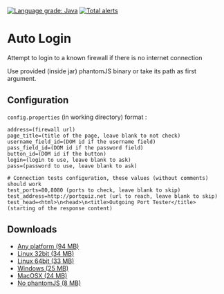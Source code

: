 [![Language grade: Java](https://img.shields.io/lgtm/grade/java/g/Klemek/AutoLogin.svg?logo=lgtm&logoWidth=18)](https://lgtm.com/projects/g/Klemek/AutoLogin/context:java)
[![Total alerts](https://img.shields.io/lgtm/alerts/g/Klemek/AutoLogin.svg?logo=lgtm&logoWidth=18)](https://lgtm.com/projects/g/Klemek/AutoLogin/alerts/)

# Auto Login
Attempt to login to a known firewall if there is no internet connection

Use provided (inside jar) phantomJS binary or take its path as first argument.

## Configuration

`config.properties` (in working directory) format :
```
address=(firewall url)
page_title=(title of the page, leave blank to not check)
username_field_id=(DOM id if the username field)
pass_field_id=(DOM id if the password field)
button_id=(DOM id if the button)
login=(login to use, leave blank to ask)
pass=(password to use, leave blank to ask)

# Connection tests configuration, these values (without comments) should work
test_ports=80,8080 (ports to check, leave blank to skip)
test_address=http://portquiz.net (url to reach, leave blank to skip)
test_head=<html>\n<head>\n<title>Outgoing Port Tester</title> (starting of the response content)
```

## Downloads
* [Any platform (94 MB)](https://raw.githubusercontent.com/Klemek/AutoLogin/master/download/autologin-1.0.jar)
* [Linux 32bit (34 MB)](https://raw.githubusercontent.com/Klemek/AutoLogin/master/download/autologin-1.0-linux32.jar)
* [Linux 64bit (33 MB)](https://raw.githubusercontent.com/Klemek/AutoLogin/master/download/autologin-1.0-linux64.jar)
* [Windows (25 MB)](https://raw.githubusercontent.com/Klemek/AutoLogin/master/download/autologin-1.0-windows.jar)
* [MacOSX (24 MB)](https://raw.githubusercontent.com/Klemek/AutoLogin/master/download/autologin-1.0-macosx.jar)
* [No phantomJS (8 MB)](https://raw.githubusercontent.com/Klemek/AutoLogin/master/download/autologin-1.0-light.jar)
